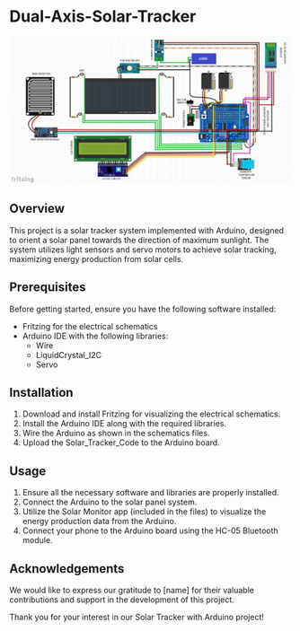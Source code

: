 # Dual-Axis-Solar-Tracker
![#](/Schematics/Schematics%20Capture.jpg)

## Overview

This project is a solar tracker system implemented with Arduino, designed to orient a solar panel towards the direction of maximum sunlight. The system utilizes light sensors and servo motors to achieve solar tracking, maximizing energy production from solar cells.

## Prerequisites

Before getting started, ensure you have the following software installed:

- Fritzing for the electrical schematics
- Arduino IDE with the following libraries:
	- Wire
	- LiquidCrystal_I2C
	- Servo

## Installation

1. Download and install Fritzing for visualizing the electrical schematics.
2. Install the Arduino IDE along with the required libraries.
3. Wire the Arduino as shown in the schematics files.
4. Upload the Solar_Tracker_Code to the Arduino board.

## Usage

1. Ensure all the necessary software and libraries are properly installed.
2. Connect the Arduino to the solar panel system.
3. Utilize the Solar Monitor app (included in the files) to visualize the energy production data from the Arduino.
4. Connect your phone to the Arduino board using the HC-05 Bluetooth module.

## Acknowledgements

We would like to express our gratitude to [name] for their valuable contributions and support in the development of this project.

Thank you for your interest in our Solar Tracker with Arduino project!

